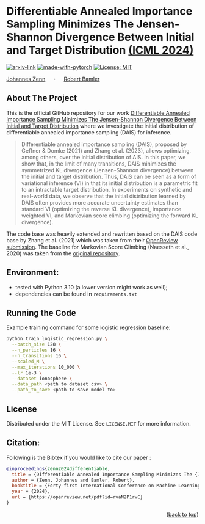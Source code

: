 # Differentiable Annealed Importance Sampling Minimizes The Jensen-Shannon Divergence Between Initial and Target Distribution [(ICML 2024)](https://arxiv.org/abs/2405.14840)
<div id="top"></div>

  [![arxiv-link](https://img.shields.io/badge/Paper-PDF-red?style=flat&logo=arXiv&logoColor=red)](https://arxiv.org/abs/2405.14840)
  [![made-with-pytorch](https://img.shields.io/badge/Made%20with-PyTorch-brightgreen)](https://pytorch.org/)
  [![License: MIT](https://img.shields.io/badge/License-MIT-yellow.svg)](https://opensource.org/licenses/MIT)

  <a href="https://jzenn.github.io" target="_blank">Johannes&nbsp;Zenn</a> &emsp; <b>&middot;</b> &emsp;
  <a href="https://robamler.github.io" target="_blank">Robert&nbsp;Bamler</a>


## About The Project
This is the official GitHub repository for our work [Differentiable Annealed Importance Sampling Minimizes The Jensen-Shannon Divergence Between Initial and Target Distribution](https://arxiv.org/abs/2405.14840) where we investigate the initial distribution of differentiable annealed importance sampling (DAIS) for inference.

>Differentiable annealed importance sampling (DAIS), proposed by Geffner & Domke (2021) and Zhang et al. (2023), allows optimizing, among others, over the initial distribution of AIS. In this paper, we show that, in the limit of many transitions, DAIS minimizes the symmetrized KL divergence (Jensen-Shannon divergence) between the initial and target distribution. Thus, DAIS can be seen as a form of variational inference (VI) in that its initial distribution is a parametric fit to an intractable target distribution. In experiments on synthetic and real-world data, we observe that the initial distribution learned by DAIS often provides more accurate uncertainty estimates than standard VI (optimizing the reverse KL divergence), importance weighted VI, and Markovian score climbing (optimizing the forward KL divergence).

The code base was heavily extended and rewritten based on the DAIS code base by Zhang et al. (2021) which was taken from their [OpenReview submission](https://openreview.net/forum?id=6rqjgrL7Lq).
The baseline for Markovian Score Climbing (Naesseth et al., 2020) was taken from the [original repository](https://github.com/blei-lab/markovian-score-climbing/tree/main). 


## Environment: 

- tested with Python 3.10 (a lower version might work as well);
- dependencies can be found in `requirements.txt`


## Running the Code

Example training command for some logistic regression baseline:
```bash
python train_logistic_regression.py \
  --batch_size 128 \
  --n_particles 16 \
  --n_transitions 16 \
  --scaled_M \
  --max_iterations 10_000 \
  --lr 1e-3 \
  --dataset ionosphere \
  --data_path <path to dataset csv> \
  --path_to_save <path to save model to>
```

## License
Distributed under the MIT License. See `LICENSE.MIT` for more information.


## Citation:
Following is the Bibtex if you would like to cite our paper :

```bibtex
@inproceedings{zenn2024differentiable,
  title = {Differentiable Annealed Importance Sampling Minimizes The {J}ensen-{S}hannon Divergence Between Initial and Target Distribution},
  author = {Zenn, Johannes and Bamler, Robert},
  booktitle = {Forty-first International Conference on Machine Learning (ICML)},
  year = {2024},
  url = {https://openreview.net/pdf?id=rvaN2P1rvC}
}
```

<p align="right">(<a href="#top">back to top</a>)</p>